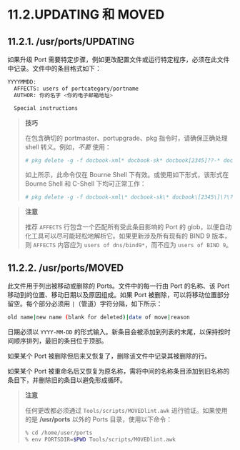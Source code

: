 # 11.2.UPDATING 和 MOVED

## 11.2.1. /usr/ports/UPDATING

如果升级 Port 需要特定步骤，例如更改配置文件或运行特定程序，必须在此文件中记录。文件中的条目格式如下：

```sh
YYYYMMDD:
  AFFECTS: users of portcategory/portname
  AUTHOR: 你的名字 <你的电子邮箱地址>

  Special instructions
```

>**技巧**
>
>在包含确切的 portmaster、portupgrade、pkg 指令时，请确保正确处理 shell 转义。例如，*不要* 使用：
>
>```sh
># pkg delete -g -f docbook-xml* docbook-sk* docbook[2345]??-* docbook-4*
>```
>
>如上所示，此命令仅在 Bourne Shell 下有效。或使用如下形式，该形式在 Bourne Shell 和 C-Shell 下均可正常工作：
>
>```sh
># pkg delete -g -f docbook-xml\* docbook-sk\* docbook\[2345\]\?\?-\* docbook-4\*
>```


>**注意**
>
>推荐 `AFFECTS` 行包含一个匹配所有受此条目影响的 Port 的 glob，以便自动化工具可以尽可能轻松地解析它。如果更新涉及所有现有的 BIND 9 版本，则 `AFFECTS` 内容应为 `users of dns/bind9*`，而不应为 `users of BIND 9`。 


## 11.2.2. /usr/ports/MOVED

此文件用于列出被移动或删除的 Ports。文件中的每一行由 Port 的名称、该 Port 移动到的位置、移动日期以及原因组成。如果 Port 被删除，可以将移动位置部分留空。每个部分必须用 `|`（管道）字符分隔，如下所示：

```sh
old name|new name (blank for deleted)|date of move|reason
```

日期必须以 `YYYY-MM-DD` 的形式输入。新条目会被添加到列表的末尾，以保持按时间顺序排列，最旧的条目位于顶部。

如果某个 Port 被删除但后来又恢复了，删除该文件中记录其被删除的行。

如果某个 Port 被重命名后又恢复为原名称，需将中间的名称条目添加到旧名称的条目下，并删除旧的条目以避免形成循环。

>**注意**
>
>任何更改都必须通过 `Tools/scripts/MOVEDlint.awk` 进行验证。如果使用的是 **/usr/ports** 以外的 Ports 目录，使用以下命令：
>
>```sh
>% cd /home/user/ports
>% env PORTSDIR=$PWD Tools/scripts/MOVEDlint.awk
>```

